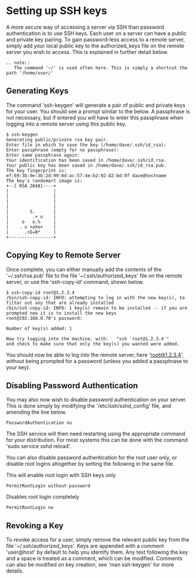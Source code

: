 # Setting up SSH keys

A more secure way of accessing a server via SSH than password authentication is to use SSH keys. Each user on a server can have a public and private key pairing. To gain password-less access to a remote server, simply add your local public key to the authorized_keys file on the remote server you wish to access. This is explained in further detail below.

```eval_rst
.. note::
   The command '~/' is used often here. This is simply a shortcut the path '/home/user/'
``` 

## Generating Keys

The command 'ssh-keygen' will generate a pair of public and private keys for your user. You should see a prompt similar to the below. A passphrase is not necessary, but if entered you will have to enter this passphrase when logging into a remote server using this public key. 

```console
$ ssh-keygen
Generating public/private rsa key pair.
Enter file in which to save the key (/home/dave/.ssh/id_rsa):
Enter passphrase (empty for no passphrase):
Enter same passphrase again:
Your identification has been saved in /home/dave/.ssh/id_rsa.
Your public key has been saved in /home/dave/.ssh/id_rsa.pub.
The key fingerprint is:
ef:69:3b:9e:3b:2d:99:0d:ac:57:4e:b2:92:82:bd:9f dave@hostname
The key's randomart image is:
+--[ RSA 2048]----+
|                 |
|                 |
|                 |
|                 |
|        S.       |
|         .+ o    |
|     o   o.%     |
|    . o +oXo+    |
|      .+E=B*     |
+-----------------+
```

## Copying Key to Remote Server

Once complete, you can either manually add the contents of the '~/.ssh/rsa.pub' file to the file '~/.ssh/authorized_keys' file on the remote server, or use the 'ssh-copy-id' command, shown below.

```console
$ ssh-copy-id root@1.2.3.4
/bin/ssh-copy-id: INFO: attempting to log in with the new key(s), to filter out any that are already installed
/bin/ssh-copy-id: INFO: 1 key(s) remain to be installed -- if you are prompted now it is to install the new keys
root@192.168.0.70's password:

Number of key(s) added: 1

Now try logging into the machine, with:   "ssh 'root@1.2.3.4'"
and check to make sure that only the key(s) you wanted were added.
```

You should now be able to log into the remote server, here 'root@1.2.3.4', without being prompted for a password (unless you added a passphrase to your key).


## Disabling Password Authentication

You may also now wish to disable password authentication on your server. This is done simply by modifying the '/etc/ssh/sshd_config' file, and amending the line below.

```console
PasswordAuthentication no
```
The SSH service will then need restarting using the appropriate command for your distribution. For most systems this can be done with the command 'sudo service sshd reload'.

You can also disable password authentication for the root user only, or disable root logins altogether by setting the following in the same file.

This will enable root login with SSH keys only
```console
PermitRootLogin without-password
```
Disables root login completely
```console
PermitRootLogin no
```


## Revoking a Key

To revoke access for a user, simply remove the relevant public key from the file '~/.ssh/authorized_keys'. Keys are appended with a comment 'user@host' by default to help you identify them. Any text following the key and a space is treated as a comment, which can be modified. Comments can also be modified on key creation, see 'man ssh-keygen' for more details.
